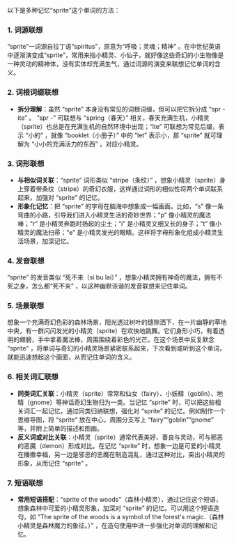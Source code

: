 以下是多种记忆“sprite”这个单词的方法：

### 1. 词源联想
“sprite”一词源自拉丁语“spiritus”，原意为“呼吸；灵魂；精神” 。在中世纪英语中逐渐演变成“sprite”，常用来指小精灵、小仙子，就好像这些奇幻的小生物像是一种灵动的精神体，没有实体却充满生气，通过词源的演变来联想记忆单词的含义。

### 2. 词根词缀联想
 - **拆分理解**：虽然 “sprite” 本身没有常见的词根词缀，但可以把它拆分成 “spr - ite” 。 “spr -” 可联想与 “spring（春天）” 相关，春天充满生机，小精灵（sprite）也总是在充满生机的自然环境中出现；“ite” 可联想为常见后缀，表示 “小的” ，就像 “booklet（小册子）” 中的 “let” 表示小，那 “sprite” 就可理解为 “小小的充满活力的东西” ，对应小精灵。

### 3. 词形联想
 - **与相似词关联**：“sprite” 词形类似 “stripe（条纹）” ，想象小精灵（sprite）身上穿着带条纹（stripe）的奇幻衣服，这样通过词形的相似性将两个单词联系起来，加强对 “sprite” 的记忆。
 - **形象化记忆**：把 “sprite” 的字母在脑海中想象成一幅画面。比如，“s” 像一条弯曲的小路，引导我们进入小精灵生活的奇妙世界；“p” 像小精灵的魔法棒；“r” 是小精灵奔跑时扬起的尘土；“i” 是小精灵又细又长的身子；“t” 像小精灵的魔法扫帚；“e” 是小精灵发光的眼睛。这样将字母形象化组成小精灵生活场景，加深记忆。

### 4. 发音联想
“sprite” 的发音类似 “死不来（si bu lai）” ，想象小精灵拥有神奇的魔法，拥有不死之身，怎么都“死不来” ，以这种幽默诙谐的发音联想来记住单词。

### 5. 场景联想
想象一个充满奇幻色彩的森林场景，阳光透过树叶的缝隙洒下，在一片幽静的草地中央，有一群闪闪发光的小精灵（sprite）在欢快地跳舞。它们身形小巧，有着透明的翅膀，手中拿着魔法棒，周围围绕着彩色的光芒。在这个场景中反复默念 “sprite” ，将单词与奇幻的小精灵场景紧密联系起来，下次看到或听到这个单词，就能迅速想起这个画面，从而记住单词的含义。

### 6. 相关词汇联想
 - **同类词汇关联**：小精灵（sprite）常常和仙女（fairy）、小妖精（goblin）、地精（gnome）等神话奇幻生物归为一类。当记忆 “sprite” 时，可以把这些相关词汇一起记忆，通过同类归纳联想，强化对 “sprite” 的记忆。例如制作一个思维导图，将 “sprite” 放在中心，周围分支写上 “fairy”“goblin”“gnome” 等，并附上简单的描述和图画。
 - **反义词或对比关联**：小精灵（sprite）通常代表美好、善良与灵动，可与邪恶的恶魔（demon）形成对比。在记忆 “sprite” 时，想象一边是可爱的小精灵在播撒幸福，另一边是邪恶的恶魔在制造混乱，通过这种对比，突出小精灵的形象，从而记住 “sprite” 。

### 7. 短语联想
 - **常用短语搭配**：“sprite of the woods”（森林小精灵），通过记住这个短语，想象森林中可爱的小精灵形象，加深对 “sprite” 的记忆。可以用这个短语造句，如 “The sprite of the woods is a symbol of the forest's magic.（森林小精灵是森林魔力的象征。）”  ，在造句使用中进一步强化对单词的理解和记忆。 